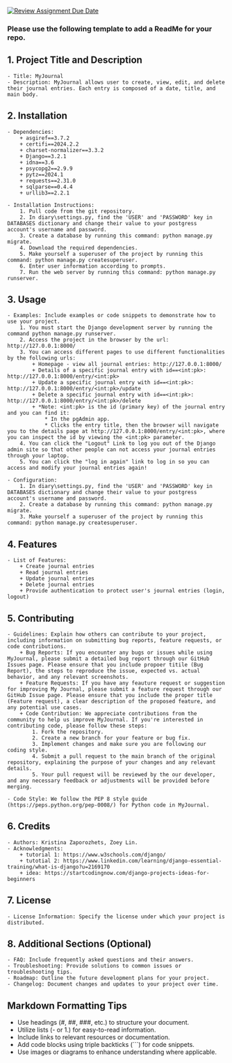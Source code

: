 [![Review Assignment Due Date](https://classroom.github.com/assets/deadline-readme-button-24ddc0f5d75046c5622901739e7c5dd533143b0c8e959d652212380cedb1ea36.svg)](https://classroom.github.com/a/545oUMxH)

### Please use the following template to add a ReadMe for your repo.

## 1. Project Title and Description
    - Title: MyJournal
    - Description: MyJournal allows user to create, view, edit, and delete their journal entries. Each entry is composed of a date, title, and main body.
## 2. Installation
    - Dependencies: 
        + asgiref==3.7.2
        + certifi==2024.2.2
        + charset-normalizer==3.3.2
        + Django==3.2.1
        + idna==3.6
        + psycopg2==2.9.9
        + pytz==2024.1
        + requests==2.31.0
        + sqlparse==0.4.4
        + urllib3==2.2.1
        
    - Installation Instructions: 
        1. Pull code from the git repository.
        2. In diary\settings.py, find the 'USER' and 'PASSWORD' key in DATABASES dictionary and change their value to your postgress account's username and password.
        3. Create a database by running this command: python manage.py migrate.
        4. Download the required dependencies.
        5. Make yourself a superuser of the project by running this command: python manage.py createsuperuser.
        6. Enter user information according to prompts.
        7. Run the web server by running this command: python manage.py runserver.
## 3. Usage
    - Examples: Include examples or code snippets to demonstrate how to use your project.
        1. You must start the Django development server by running the command python manage.py runserver.
        2. Access the project in the browser by the url: http://127.0.0.1:8000/
        3. You can access different pages to use different functionalities by the following urls:
            + Homepage - view all journal entries: http://127.0.0.1:8000/
            + Details of a specific journal entry with id==<int:pk>: http://127.0.0.1:8000/entry/<int:pk>
            + Update a specific journal entry with id==<int:pk>: http://127.0.0.1:8000/entry/<int:pk>/update
            + Delete a specific journal entry with id==<int:pk>: http://127.0.0.1:8000/entry/<int:pk>/delete
            + *Note: <int:pk> is the id (primary key) of the journal entry and you can find it: 
                * In the pgAdmin app. 
                * Clicks the entry title, then the browser will navigate you to the details page at http://127.0.0.1:8000/entry/<int:pk>, where you can inspect the id by viewing the <int:pk> parameter.
        4. You can click the "Logout" Link to log you out of the Django admin site so that other people can not access your journal entries through your laptop.
        5. You can click the "log in again" link to log in so you can access and modify your journal entries again!
      
    - Configuration: 
        1. In diary\settings.py, find the 'USER' and 'PASSWORD' key in DATABASES dictionary and change their value to your postgress account's username and password.
        2. Create a database by running this command: python manage.py migrate.
        3. Make yourself a superuser of the project by running this command: python manage.py createsuperuser.

## 4. Features
    - List of Features: 
        + Create journal entries
        + Read journal entries
        + Update journal entries
        + Delete journal entries
        + Provide authentication to protect user's journal entries (login, logout)
## 5. Contributing
    - Guidelines: Explain how others can contribute to your project, including information on submitting bug reports, feature requests, or code contributions.
        + Bug Reports: If you encounter any bugs or issues while using MyJournal, please submit a detailed bug report through our GitHub Issues page. Please ensure that you include propoer titile (Bug Report), the steps to reproduce the issue, expected vs. actual behavior, and any relevant screenshots. 
        + Feature Requests: If you have any feauture request or suggestion for improving My Journal, please submit a feature request through our GitHub Issue page. Please ensure that you include the proper title (Feature request), a clear description of the proposed feature, and any potential use cases.
        + Code Contribution: We appreciate contributions from the community to help us improve MyJournal. If you're interested in contributing code, please follow these steps:
            1. Fork the repository.
            2. Create a new branch for your feature or bug fix.
            3. Implement changes and make sure you are following our coding style.
            4. Submit a pull request to the main branch of the original repository, explaining the purpose of your changes and any relevant details.
            5. Your pull request will be reviewed by the our developer, and any necessary feedback or adjustments will be provided before merging.

    - Code Style: We follow the PEP 8 style guide (https://peps.python.org/pep-0008/) for Python code in MyJournal.
## 6. Credits
    - Authors: Kristina Zaporozhets, Zoey Lin.
    - Acknowledgments: 
        + tutorial 1: https://www.w3schools.com/django/ 
        + tutotial 2: https://www.linkedin.com/learning/django-essential-training/what-is-django?u=2169170
        + idea: https://startcodingnow.com/django-projects-ideas-for-beginners 
## 7. License
    - License Information: Specify the license under which your project is distributed.
## 8. Additional Sections (Optional)
    - FAQ: Include frequently asked questions and their answers.
    - Troubleshooting: Provide solutions to common issues or troubleshooting tips.
    - Roadmap: Outline the future development plans for your project.
    - Changelog: Document changes and updates to your project over time.

## Markdown Formatting Tips
  - Use headings (#, ##, ###, etc.) to structure your document.
  - Utilize lists (- or 1.) for easy-to-read information.
  - Include links to relevant resources or documentation.
  - Add code blocks using triple backticks (```) for code snippets.
  - Use images or diagrams to enhance understanding where applicable.
